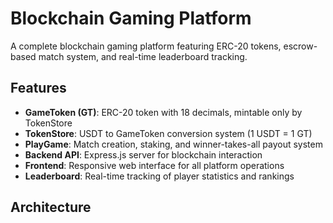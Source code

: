 # Blockchain Gaming Platform

A complete blockchain gaming platform featuring ERC-20 tokens, escrow-based match system, and real-time leaderboard tracking.

## Features

- **GameToken (GT)**: ERC-20 token with 18 decimals, mintable only by TokenStore
- **TokenStore**: USDT to GameToken conversion system (1 USDT = 1 GT)
- **PlayGame**: Match creation, staking, and winner-takes-all payout system
- **Backend API**: Express.js server for blockchain interaction
- **Frontend**: Responsive web interface for all platform operations
- **Leaderboard**: Real-time tracking of player statistics and rankings

## Architecture

